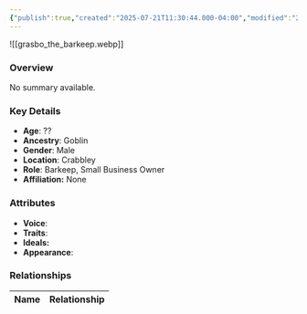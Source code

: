 ```yaml
---
{"publish":true,"created":"2025-07-21T11:30:44.000-04:00","modified":"2025-07-25T11:36:48.000-04:00","cssclasses":""}
---
```



![[grasbo_the_barkeep.webp]]

### Overview
No summary available.

### Key Details
- **Age**: ??
- **Ancestry**: Goblin
- **Gender**: Male
- **Location**: Crabbley
- **Role**: Barkeep, Small Business Owner
- **Affiliation:** None

### Attributes
- **Voice**: 
- **Traits**: 
- **Ideals:** 
- **Appearance**:

### Relationships

| Name  | Relationship |
| ----- | ------------ |
